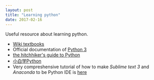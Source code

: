 ```yaml
---
layout: post
title: "Learning python"
date: 2017-02-16
---
```

Useful resource about learning python.
- [Wiki textbooks](https://en.wikibooks.org/wiki/Python_Programming)
- Official documentation of [Python 3](https://docs.python.org/3.4/tutorial/interpreter.html)
- [the hitchhiker's guide to Python](http://docs.python-guide.org/en/latest/)
- [小白学Python](http://www.liaoxuefeng.com/wiki/0014316089557264a6b348958f449949df42a6d3a2e542c000/0014316090478912dab2a3a9e8f4ed49d28854b292f85bb000)
- Very compreshensive tutorial of how to make _Sublime text 3_ and _Anaconda_ to be Python IDE is [here](http://larryguo.com/2014/12/11/Sublime-Text-3-For-Python-Development/)
